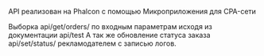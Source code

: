 API реализован на Phalcon с помощью Микроприложения для CPA-сети

Выборка api/get/orders/ по входным параметрам исходя из документации api/test
А так же обновление статуса заказа api/set/status/ рекламодателем с записью логов.
